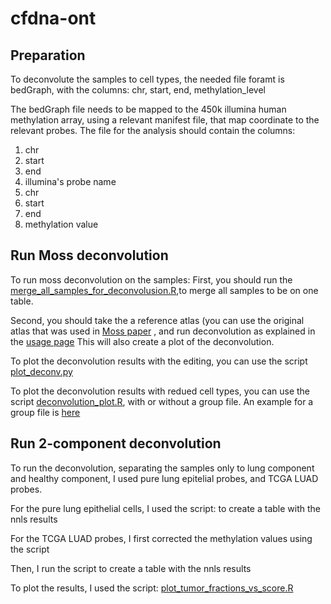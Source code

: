 # cfdna-ont

## Preparation 

To deconvolute the samples to cell types, the needed file foramt is bedGraph, with the columns: chr, start, end, methylation_level

The bedGraph file needs to be mapped to the 450k illumina human methylation array, using a relevant manifest file, that map coordinate to the relevant probes.
The file for the analysis should contain the columns:
1. chr
2. start
3. end
4. illumina's probe name
5. chr
6. start
7. end
8. methylation value

## Run Moss deconvolution

To run moss deconvolution on the samples:
First, you should run the [merge_all_samples_for_deconvolusion.R](https://github.com/methylgrammarlab/cfdna-ont/blob/main/deconvolution_code/deconvolution_moss/merge_all_samples_for_deconvolusion.R),to merge all samples to be on one table.

Second, you should take the a reference atlas (you can use the original atlas that was used in [Moss paper](https://www.nature.com/articles/s41467-018-07466-6#Sec13) [](https://github.com/nloyfer/meth_atlas/blob/master/reference_atlas.csv), and run deconvolution as explained in the [usage page](https://github.com/nloyfer/meth_atlas#usage)
This will also create a plot of the deconvolution.

To plot the deconvolution results with the editing, you can use the script [plot_deconv.py](https://github.com/methylgrammarlab/cfdna-ont/blob/main/deconvolution_code/deconvolution_moss/plot_deconv.py)

To plot the deconvolution results with redued cell types, you can use the script [deconvolution_plot.R](https://github.com/methylgrammarlab/cfdna-ont/blob/main/deconvolution_code/deconvolution_moss/deconvolution_plot.R), with or without a group file. An example for a group file is [here](https://github.com/methylgrammarlab/cfdna-ont/blob/main/deconvolution_code/deconvolution_moss/group_file_for_plot_green_epithilial.csv)

## Run 2-component deconvolution

To run the deconvolution, separating the samples only to lung component and healthy component, I used pure lung epitelial probes, and TCGA LUAD probes.

For the pure lung epithelial cells, I used the script: [](https://github.com/methylgrammarlab/cfdna-ont/blob/main/deconvolution_code/cell_type_probes/plot_score_of_methylation_according_to_nanopore_sampeles_create_table.R) to create a table with the nnls results

For the TCGA LUAD probes, I first corrected the methylation values using the script [](https://github.com/methylgrammarlab/cfdna-ont/blob/main/deconvolution_code/TCGA_probes/correct_methylation_values_by_tumor_purity_create_table.R)

Then, I run the script [](https://github.com/methylgrammarlab/cfdna-ont/blob/main/deconvolution_code/TCGA_probes/plot_score_of_methylation_according_to_nanopore_sampeles_create_table.R) to create a table with the nnls results


To plot the results, I used the script: [plot_tumor_fractions_vs_score.R](https://github.com/methylgrammarlab/cfdna-ont/blob/main/deconvolution_code/script_for_plot_probes/plot_tumor_fractions_vs_score.R)
